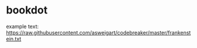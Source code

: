 # bookdot

example text: https://raw.githubusercontent.com/asweigart/codebreaker/master/frankenstein.txt